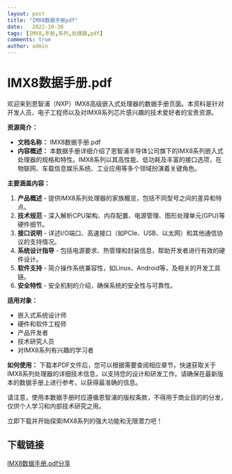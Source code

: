 ```yaml
---
layout: post
title: "IMX8数据手册pdf"
date:   2022-10-30
tags: [IMX8,手册,系列,处理器,pdf]
comments: true
author: admin
---
```

# IMX8数据手册.pdf

欢迎来到恩智浦（NXP）IMX8高级嵌入式处理器的数据手册页面。本资料是针对开发人员、电子工程师以及对IMX8系列芯片感兴趣的技术爱好者的宝贵资源。

**资源简介：**
- **文档名称：** IMX8数据手册.pdf
- **内容概述：** 本数据手册详细介绍了恩智浦半导体公司旗下的IMX8系列嵌入式处理器的规格和特性。IMX8系列以其高性能、低功耗及丰富的接口选项，在物联网、车载信息娱乐系统、工业应用等多个领域扮演着关键角色。
  
**主要涵盖内容：**
1. **产品概述** - 提供IMX8系列处理器的家族概览，包括不同型号之间的差异和特点。
2. **技术规范** - 深入解析CPU架构、内存配置、电源管理、图形处理单元(GPU)等硬件细节。
3. **接口说明** - 详述I/O端口、高速接口（如PCIe、USB、以太网）和其他通信协议的支持情况。
4. **系统设计指导** - 包括电源要求、热管理和封装信息，帮助开发者进行有效的硬件设计。
5. **软件支持** - 简介操作系统兼容性，如Linux、Android等，及相关的开发工具链。
6. **安全特性** - 安全机制的介绍，确保系统的安全性与可靠性。

**适用对象：**
- 嵌入式系统设计师
- 硬件和软件工程师
- 产品开发者
- 技术研究人员
- 对IMX8系列有兴趣的学习者

**如何使用：**
下载本PDF文件后，您可以根据需要查阅相应章节，快速获取关于IMX8系列处理器的详细技术信息，以支持您的设计和研发工作。请确保在最新版本的数据手册上进行参考，以获得最准确的信息。

请注意，使用本数据手册时应遵循恩智浦的版权条款，不得用于商业目的的分发，仅供个人学习和内部技术研究之用。

立即下载并开始探索IMX8系列的强大功能和无限潜力吧！

## 下载链接

[IMX8数据手册.pdf分享](https://pan.quark.cn/s/cd3aff0838b3)